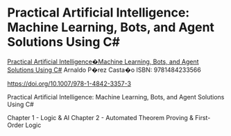 # Practical Artificial Intelligence: Machine Learning, Bots, and Agent Solutions Using C#
[Practical Artificial Intelligence�Machine Learning, Bots, and Agent Solutions Using C#](https://ots.skillport.com/skillportfe/main.action#summary/BOOKS/RW$13657:_ss_book:142625)
Arnaldo P�rez Casta�o
ISBN: 9781484233566

https://doi.org/10.1007/978-1-4842-3357-3




Practical Artificial Intelligence: Machine Learning, Bots, and Agent Solutions Using C#
 
Chapter 1 - Logic & AI
Chapter 2 - Automated Theorem Proving & First-Order Logic 
 